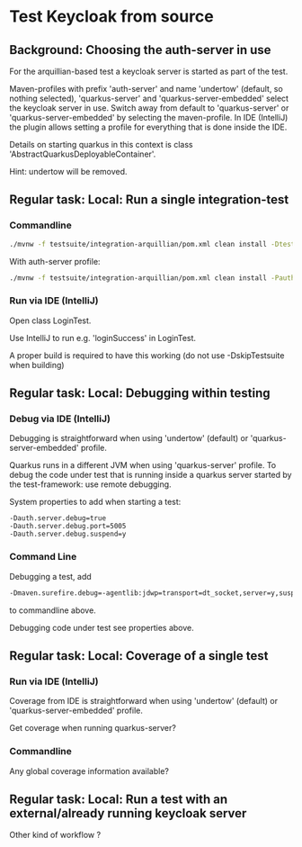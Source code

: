 # Test Keycloak from source

## Background: Choosing the auth-server in use
For the arquillian-based test a keycloak server is started as part of the test. 

Maven-profiles with prefix 'auth-server' and name 'undertow' (default, so nothing selected), 'quarkus-server' and 'quarkus-server-embedded' select the keycloak server in use.
Switch away from default to 'quarkus-server' or 'quarkus-server-embedded' by selecting the maven-profile.
In IDE (IntelliJ) the plugin allows setting a profile for everything that is done inside the IDE.

Details on starting quarkus in this context is class 'AbstractQuarkusDeployableContainer'.

Hint: undertow will be removed.

## Regular task: Local: Run a single integration-test

### Commandline
```bash
./mvnw -f testsuite/integration-arquillian/pom.xml clean install -Dtest=LoginTest#loginSuccess
```

With auth-server profile: 
```bash
./mvnw -f testsuite/integration-arquillian/pom.xml clean install -Pauth-server-quarkus -Dtest=LoginTest#loginSuccess
```


### Run via IDE (IntelliJ)
Open class LoginTest.

Use IntelliJ to run e.g. 'loginSuccess' in LoginTest.

A proper build is required to have this working (do not use -DskipTestsuite when building)

## Regular task: Local: Debugging within testing

### Debug via IDE (IntelliJ)
Debugging is straightforward when using 'undertow' (default) or 'quarkus-server-embedded' profile.

Quarkus runs in a different JVM when using 'quarkus-server' profile.
To debug the code under test that is running inside a quarkus server started by the test-framework: use remote debugging.

System properties to add when starting a test:
```
-Dauth.server.debug=true
-Dauth.server.debug.port=5005
-Dauth.server.debug.suspend=y
```

### Command Line

Debugging a test, add
```bash
-Dmaven.surefire.debug=-agentlib:jdwp=transport=dt_socket,server=y,suspend=n,address=*:8787
```
to commandline above.

Debugging code under test see properties above. 

## Regular task: Local: Coverage of a single test

### Run via IDE (IntelliJ)
Coverage from IDE is straightforward when using 'undertow' (default) or 'quarkus-server-embedded' profile.

Get coverage when running quarkus-server?

### Commandline
Any global coverage information available?

## Regular task: Local: Run a test with an external/already running keycloak server

Other kind of workflow ?